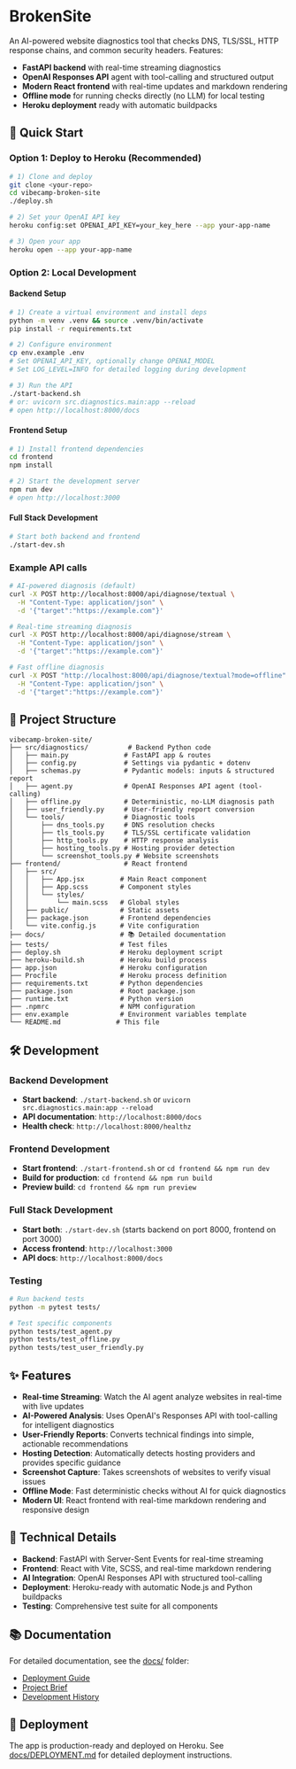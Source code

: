 # BrokenSite

An AI-powered website diagnostics tool that checks DNS, TLS/SSL, HTTP response chains, and common security headers. Features:
- **FastAPI backend** with real-time streaming diagnostics
- **OpenAI Responses API** agent with tool-calling and structured output
- **Modern React frontend** with real-time updates and markdown rendering
- **Offline mode** for running checks directly (no LLM) for local testing
- **Heroku deployment** ready with automatic buildpacks

## 🚀 Quick Start

### Option 1: Deploy to Heroku (Recommended)

```bash
# 1) Clone and deploy
git clone <your-repo>
cd vibecamp-broken-site
./deploy.sh

# 2) Set your OpenAI API key
heroku config:set OPENAI_API_KEY=your_key_here --app your-app-name

# 3) Open your app
heroku open --app your-app-name
```

### Option 2: Local Development

#### Backend Setup

```bash
# 1) Create a virtual environment and install deps
python -m venv .venv && source .venv/bin/activate
pip install -r requirements.txt

# 2) Configure environment
cp env.example .env
# Set OPENAI_API_KEY, optionally change OPENAI_MODEL
# Set LOG_LEVEL=INFO for detailed logging during development

# 3) Run the API
./start-backend.sh
# or: uvicorn src.diagnostics.main:app --reload
# open http://localhost:8000/docs
```

#### Frontend Setup

```bash
# 1) Install frontend dependencies
cd frontend
npm install

# 2) Start the development server
npm run dev
# open http://localhost:3000
```

#### Full Stack Development

```bash
# Start both backend and frontend
./start-dev.sh
```

### Example API calls

```bash
# AI-powered diagnosis (default)
curl -X POST http://localhost:8000/api/diagnose/textual \
  -H "Content-Type: application/json" \
  -d '{"target":"https://example.com"}'

# Real-time streaming diagnosis
curl -X POST http://localhost:8000/api/diagnose/stream \
  -H "Content-Type: application/json" \
  -d '{"target":"https://example.com"}'

# Fast offline diagnosis
curl -X POST "http://localhost:8000/api/diagnose/textual?mode=offline" \
  -H "Content-Type: application/json" \
  -d '{"target":"https://example.com"}'
```

## 📁 Project Structure

```
vibecamp-broken-site/
├── src/diagnostics/          # Backend Python code
│   ├── main.py              # FastAPI app & routes
│   ├── config.py            # Settings via pydantic + dotenv
│   ├── schemas.py           # Pydantic models: inputs & structured report
│   ├── agent.py             # OpenAI Responses API agent (tool-calling)
│   ├── offline.py           # Deterministic, no-LLM diagnosis path
│   ├── user_friendly.py     # User-friendly report conversion
│   └── tools/               # Diagnostic tools
│       ├── dns_tools.py     # DNS resolution checks
│       ├── tls_tools.py     # TLS/SSL certificate validation
│       ├── http_tools.py    # HTTP response analysis
│       ├── hosting_tools.py # Hosting provider detection
│       └── screenshot_tools.py # Website screenshots
├── frontend/                # React frontend
│   ├── src/
│   │   ├── App.jsx         # Main React component
│   │   ├── App.scss        # Component styles
│   │   └── styles/
│   │       └── main.scss   # Global styles
│   ├── public/             # Static assets
│   ├── package.json        # Frontend dependencies
│   └── vite.config.js      # Vite configuration
├── docs/                   # 📚 Detailed documentation
├── tests/                  # Test files
├── deploy.sh               # Heroku deployment script
├── heroku-build.sh         # Heroku build process
├── app.json                # Heroku configuration
├── Procfile                # Heroku process definition
├── requirements.txt        # Python dependencies
├── package.json            # Root package.json
├── runtime.txt             # Python version
├── .npmrc                  # NPM configuration
├── env.example             # Environment variables template
└── README.md              # This file
```

## 🛠️ Development

### Backend Development

- **Start backend**: `./start-backend.sh` or `uvicorn src.diagnostics.main:app --reload`
- **API documentation**: `http://localhost:8000/docs`
- **Health check**: `http://localhost:8000/healthz`

### Frontend Development

- **Start frontend**: `./start-frontend.sh` or `cd frontend && npm run dev`
- **Build for production**: `cd frontend && npm run build`
- **Preview build**: `cd frontend && npm run preview`

### Full Stack Development

- **Start both**: `./start-dev.sh` (starts backend on port 8000, frontend on port 3000)
- **Access frontend**: `http://localhost:3000`
- **API docs**: `http://localhost:8000/docs`

### Testing

```bash
# Run backend tests
python -m pytest tests/

# Test specific components
python tests/test_agent.py
python tests/test_offline.py
python tests/test_user_friendly.py
```

## ✨ Features

- **Real-time Streaming**: Watch the AI agent analyze websites in real-time with live updates
- **AI-Powered Analysis**: Uses OpenAI's Responses API with tool-calling for intelligent diagnostics
- **User-Friendly Reports**: Converts technical findings into simple, actionable recommendations
- **Hosting Detection**: Automatically detects hosting providers and provides specific guidance
- **Screenshot Capture**: Takes screenshots of websites to verify visual issues
- **Offline Mode**: Fast deterministic checks without AI for quick diagnostics
- **Modern UI**: React frontend with real-time markdown rendering and responsive design

## 🔧 Technical Details

- **Backend**: FastAPI with Server-Sent Events for real-time streaming
- **Frontend**: React with Vite, SCSS, and real-time markdown rendering
- **AI Integration**: OpenAI Responses API with structured tool-calling
- **Deployment**: Heroku-ready with automatic Node.js and Python buildpacks
- **Testing**: Comprehensive test suite for all components

## 📚 Documentation

For detailed documentation, see the [docs/](./docs/) folder:
- [Deployment Guide](./docs/DEPLOYMENT.md)
- [Project Brief](./docs/project-brief.md)
- [Development History](./docs/README.md)

## 🚀 Deployment

The app is production-ready and deployed on Heroku. See [docs/DEPLOYMENT.md](./docs/DEPLOYMENT.md) for detailed deployment instructions.
